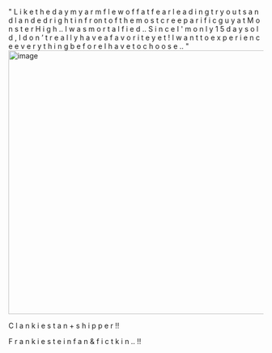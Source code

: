 
" L i k e      t h e      d a y       m y     a r m      f l e w      o f f      a t       f e a r l e a d i n g       t r y o u t s    a n d      l a n d e d     r i g h t       i n    f r on t       o f      t h e     m o s t   c r e e p a r i f i c     g u y    a t    M o n s t e r   H i g h       .. I      w a s      m o r t a l f i e d       ..       S i n c e     I ' m     o n l y      1 5      d a y s        o l d     , I      d o n ’ t    r e a l l y      h a v e       a      f a v o r i t e       y e t       !   I     w a n t       t o     e x p e r i e n c e     e v e r y t h i n g      b e f o r e         I     h a v e      t o          c h o o s e         ..  "
<img width="736" height="520" alt="image" src="https://github.com/user-attachments/assets/c57d4e4e-2fab-4777-89f0-a591173f531a" />

C l a n k i e                  s t a n                +                     s h i p p e r               !!

F r a n k i e                  s t e i n            f a n           &          f i c t k i n        ..    !!
